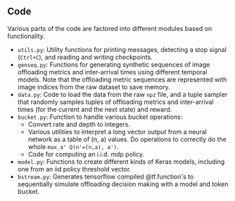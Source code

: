 ## Code

Various parts of the code are factored into different modules based on functionality.

- `utils.py`: Utility functions for printing messages, detecting a stop signal (`Ctrl+C`), and reading and writing checkpoints.
- `genseq.py`: Functions for generating synthetic sequences of image offloading metrics and inter-arrival times using different temporal models. Note that the offloading metric sequences are represented with image indices from the raw dataset to save memory.
- `data.py`: Code to load the data from the raw `npz` file, and a tuple sampler that randomly samples tuples of offloading metrics and inter-arrival times (for the current and the next state) and reward.
- `bucket.py`: Function to handle various bucket operations:
    - Convert rate and depth to integers.
    - Various utilities to interpret a long vector output from a neural network as a table of (n, a) values. Do operations to correctly do the whole `max_a' Q(n'=(n,a), a')`.
    - Code for computing an i.i.d. mdp policy.
- `model.py`: Functions to create different kinds of Keras models, including one from an iid policy threshold vector.
- `bstream.py`: Generates tensorflow compiled @tf.function's to sequentially simulate offloading decision making with a model and token bucket.
